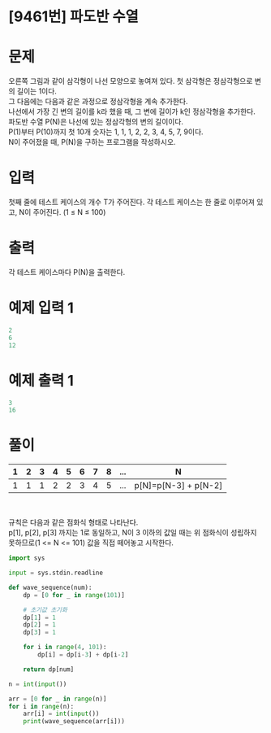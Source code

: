 # [9461번] 파도반 수열

# 문제
오른쪽 그림과 같이 삼각형이 나선 모양으로 놓여져 있다. 첫 삼각형은 정삼각형으로 변의 길이는 1이다.  
그 다음에는 다음과 같은 과정으로 정삼각형을 계속 추가한다.  
나선에서 가장 긴 변의 길이를 k라 했을 때, 그 변에 길이가 k인 정삼각형을 추가한다.  
파도반 수열 P(N)은 나선에 있는 정삼각형의 변의 길이이다.  
P(1)부터 P(10)까지 첫 10개 숫자는 1, 1, 1, 2, 2, 3, 4, 5, 7, 9이다.  
N이 주어졌을 때, P(N)을 구하는 프로그램을 작성하시오.  

# 입력
첫째 줄에 테스트 케이스의 개수 T가 주어진다. 각 테스트 케이스는 한 줄로 이루어져 있고, N이 주어진다. (1 ≤ N ≤ 100)  

# 출력
각 테스트 케이스마다 P(N)을 출력한다.  

# 예제 입력 1
```python
2
6
12
```  

# 예제 출력 1
```python
3
16
```

# 풀이
| 1 | 2 | 3 | 4 | 5 | 6 | 7 | 8 | ... | N |
|---|---|---|---|---|---|---|---|---|---|
| 1 | 1 | 1 | 2 | 2 | 3 | 4 | 5 |...|p[N]=p[N-3] + p[N-2]|
<br>

규칙은 다음과 같은 점화식 형태로 나타난다.  
p[1], p[2], p[3] 까지는 1로 동일하고, N이 3 이하의 값일 때는 위 점화식이 성립하지 못하므로(1 <= N <= 101) 값을 직접 
떼어놓고 시작한다.  

```python
import sys

input = sys.stdin.readline

def wave_sequence(num):
    dp = [0 for _ in range(101)]

    # 초기값 초기화
    dp[1] = 1
    dp[2] = 1
    dp[3] = 1

    for i in range(4, 101):
        dp[i] = dp[i-3] + dp[i-2]

    return dp[num]

n = int(input())

arr = [0 for _ in range(n)]
for i in range(n):
    arr[i] = int(input())
    print(wave_sequence(arr[i]))
```
